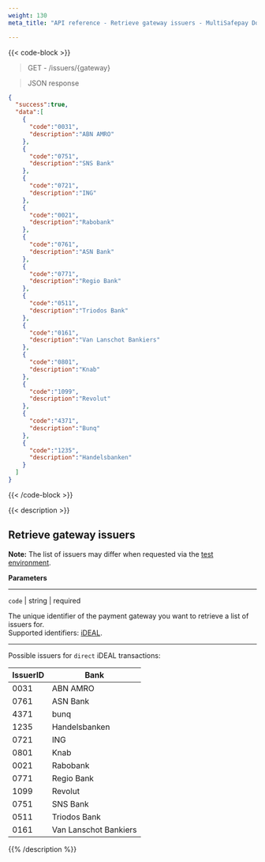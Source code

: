 ```yaml
---
weight: 130
meta_title: "API reference - Retrieve gateway issuers - MultiSafepay Docs"

---
```


{{< code-block >}}

> GET - /issuers/{gateway}

> JSON response


```json
{
  "success":true,
  "data":[
    {
      "code":"0031",
      "description":"ABN AMRO"
    },
    {
      "code":"0751",
      "description":"SNS Bank"
    },
    {
      "code":"0721",
      "description":"ING"
    },
    {
      "code":"0021",
      "description":"Rabobank"
    },
    {
      "code":"0761",
      "description":"ASN Bank"
    },
    {
      "code":"0771",
      "description":"Regio Bank"
    },
    {
      "code":"0511",
      "description":"Triodos Bank"
    },
    {
      "code":"0161",
      "description":"Van Lanschot Bankiers"
    },
    {
      "code":"0801",
      "description":"Knab"
    },
    {
      "code":"1099",
      "description":"Revolut"
    },
    {
      "code":"4371",
      "description":"Bunq"
    },
    {
      "code":"1235",
      "description":"Handelsbanken"
    }
  ]
}

```
{{< /code-block >}}

{{< description >}}
## Retrieve gateway issuers

**Note:** The list of issuers may differ when requested via the [test environment](/api/#environments).

**Parameters**

----------------
`code` | string | required

The unique identifier of the payment gateway you want to retrieve a list of issuers for.  
Supported identifiers: [iDEAL](#ideal-issuers).

----------------

Possible issuers for `direct` iDEAL transactions:

| IssuerID | Bank                  |
|----------|-----------------------|
| 0031     | ABN AMRO              |
| 0761     | ASN Bank              |
| 4371     | bunq                  |
| 1235     | Handelsbanken         |
| 0721     | ING                   |
| 0801     | Knab                  |
| 0021     | Rabobank              |
| 0771     | Regio Bank            |
| 1099     | Revolut               |
| 0751     | SNS Bank              |
| 0511     | Triodos Bank          |
| 0161     | Van Lanschot Bankiers |

{{% /description %}}

